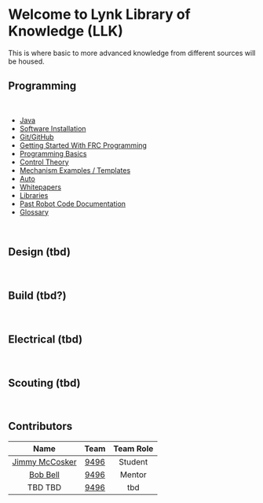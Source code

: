 # Welcome to Lynk Library of Knowledge (LLK) 
This is where basic to more advanced knowledge from different sources will be housed.

## Programming

<br> 

- [Java](https://lynkrobotics.github.io/java/) 
- [Software Installation](https://lynkrobotics.github.io/software/) 
- [Git/GitHub](https://lynkrobotics.github.io/git/)
- [Getting Started With FRC Programming](https://lynkrobotics.github.io/start/)
- [Programming Basics](https://lynkrobotics.github.io/basics/) 
- [Control Theory](https://lynkrobotics.github.io/controlTheory/) 
- [Mechanism Examples / Templates](https://lynkrobotics.github.io/mechanisms/)
- [Auto](https://lynkrobotics.github.io/auto/)
- [Whitepapers](https://lynkrobotics.github.io/whitepapers/) 
- [Libraries](https://lynkrobotics.github.io/libraries/)
- [Past Robot Code Documentation](https://lynkrobotics.github.io/past/)
- [Glossary](https://lynkrobotics.github.io/glossary/)

<br>

## Design (tbd)

<br>

## Build (tbd?)

<br>

## Electrical (tbd)

<br>

## Scouting (tbd)

<br>

## Contributors

|                       Name                       |                      Team                      | Team Role |
| :----------------------------------------------: | :--------------------------------------------: | :-------: |
|                  [Jimmy McCosker](https://github.com/witherslayer67)  | [9496](https://lynkrobotics.org)  |   Student   |
|                  [Bob Bell](https://github.com/rjbell4)                  | [9496](https://lynkrobotics.org)               |  Mentor   |
|                   TBD TBD                   |   [9496](https://lynkrobotics.org)             |  tbd   |

